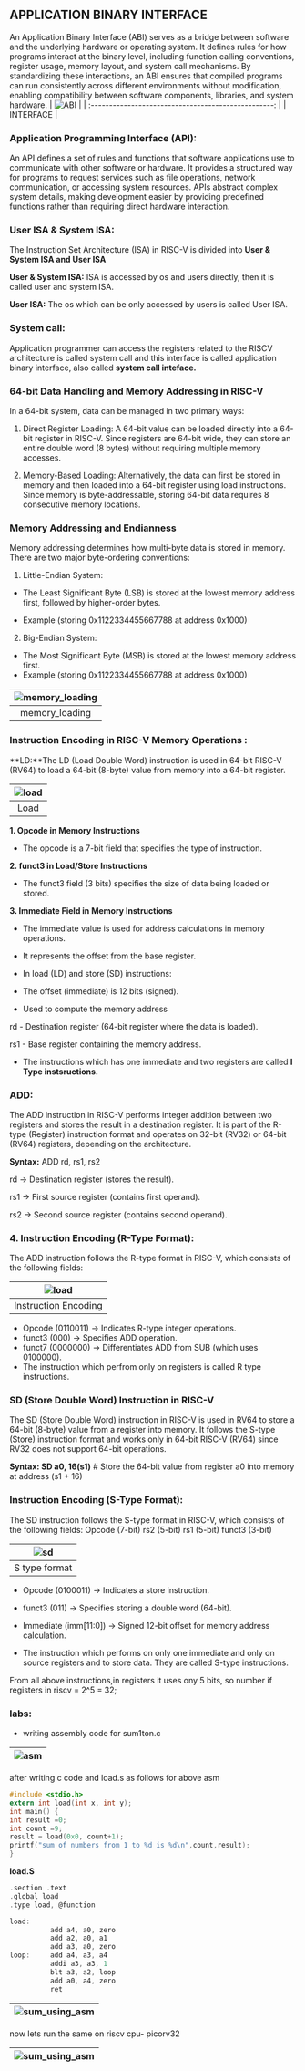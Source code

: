 ## APPLICATION BINARY INTERFACE

An Application Binary Interface (ABI) serves as a bridge between software and the underlying hardware or operating system. It defines rules for how programs interact at the binary level, including function calling conventions, register usage, memory layout, and system call mechanisms. By standardizing these interactions, an ABI ensures that compiled programs can run consistently across different environments without modification, enabling compatibility between software components, libraries, and system hardware. 
| ![ABI](././images/ABI_INTERFACE.png) |
| :--------------------------------------------------: |
|          INTERFACE     |

### Application Programming Interface (API):

An API defines a set of rules and functions that software applications use to communicate with other software or hardware. It provides a structured way for programs to request services such as file operations, network communication, or accessing system resources. APIs abstract complex system details, making development easier by providing predefined functions rather than requiring direct hardware interaction.


### User ISA & System ISA:

The Instruction Set Architecture (ISA) in RISC-V is divided into **User & System ISA and  User ISA**

**User & System ISA:**
ISA  is accessed by os and users directly, then it is called user and system ISA.

**User ISA:**  The os which can be only accessed by users is called User ISA.


### System call:
Application programmer can access the registers related to the RISCV architecture is called system call and this interface is called application binary interface, also called **system call inteface.**


### 64-bit Data Handling and Memory Addressing in RISC-V
In a 64-bit system, data can be managed in two primary ways:

1. Direct Register Loading: A 64-bit value can be loaded directly into a 64-bit register in RISC-V. Since registers are 64-bit wide, they can store an entire double word (8 bytes) without requiring multiple memory accesses.
    
2. Memory-Based Loading: Alternatively, the data can first be stored in memory and then loaded into a 64-bit register using load instructions. Since memory is byte-addressable, storing 64-bit data requires 8 consecutive memory locations.
    
### Memory Addressing and Endianness
Memory addressing determines how multi-byte data is stored in memory. There are two major byte-ordering conventions:
1. Little-Endian System:
-  The Least Significant Byte (LSB) is stored at the lowest memory address first, followed by higher-order bytes.
   
- Example (storing 0x1122334455667788 at address 0x1000)
2. Big-Endian System:
 
- The Most Significant Byte (MSB) is stored at the lowest memory address first. 
- Example (storing 0x1122334455667788 at address 0x1000)

| ![memory_loading](././images/memory_loading.png) |
| :--------------------------------------------------: |
|        memory_loading   |
### Instruction Encoding in RISC-V Memory Operations :

**LD:**The LD (Load Double Word) instruction is used in 64-bit RISC-V (RV64) to load a 64-bit (8-byte) value from memory into a 64-bit register. 


| ![load](././images/load.png) |
| :--------------------------------------------------: |
|       Load   |

**1. Opcode in Memory Instructions**

- The opcode is a 7-bit field that specifies the type of instruction.

**2. funct3 in Load/Store Instructions**
  
- The funct3 field (3 bits) specifies the size of data being loaded or stored.

**3. Immediate Field in Memory Instructions**
  
- The immediate value is used for address calculations in memory operations.
- It represents the offset from the base register.
- In load (LD) and store (SD) instructions:
- The offset (immediate) is 12 bits (signed).
  
- Used to compute the memory address
  
rd - Destination register (64-bit register where the data is loaded). 

rs1 - Base register containing the memory address. 

-  The instructions which has one immediate and two registers are called **I Type instsructions.**

### ADD:
The ADD instruction in RISC-V performs integer addition between two registers and stores the result in a destination register. It is part of the R-type (Register) instruction format and operates on 32-bit (RV32) or 64-bit (RV64) registers, depending on the architecture.

 **Syntax:** ADD rd, rs1, rs2
 
rd → Destination register (stores the result). 

rs1 → First source register (contains first operand).

rs2 → Second source register (contains second operand).

### 4. Instruction Encoding (R-Type Format):

The ADD instruction follows the R-type format in RISC-V, which consists of the following fields:

| ![load](././images/add.jpg) |
| :--------------------------------------------------: |
|    Instruction Encoding      |

- Opcode (0110011) → Indicates R-type integer operations. 
- funct3 (000) → Specifies ADD operation. 
- funct7 (0000000) → Differentiates ADD from SUB (which uses 0100000).
- The instruction which perfrom only on registers is called  R type instructions.

### SD (Store Double Word) Instruction in RISC-V
The SD (Store Double Word) instruction in RISC-V is used in RV64 to store a 64-bit (8-byte) value from a register into memory. It follows the S-type (Store) instruction format and works only in 64-bit RISC-V (RV64) since RV32 does not support 64-bit operations.

**Syntax: SD a0, 16(s1)**   # Store the 64-bit value from register a0 into memory at address (s1 + 16)

 ### Instruction Encoding (S-Type Format):
The SD instruction follows the S-type format in RISC-V, which consists of the following fields:
Opcode (7-bit)
rs2 (5-bit)
rs1 (5-bit)
funct3 (3-bit)

| ![sd](././images/sd.jpg) |
| :--------------------------------------------------: |
|  S type format     |


-  Opcode (0100011) → Indicates a store instruction. 
- funct3 (011) → Specifies storing a double word (64-bit). 
-  Immediate (imm[11:0]) → Signed 12-bit offset for memory address calculation.

- The instruction which performs on only one immediate and only on source registers and to store data. They are called S-type instructions.


From all above instructions,in registers it uses ony 5 bits, so number if registers in riscv = 2^5 = 32;

### labs:
- writing assembly code for sum1ton.c
  
| ![asm](././images/asm.png) |
| :--------------------------------------------------: |



after writing c code and load.s as follows for above asm
```c
#include <stdio.h>
extern int load(int x, int y);
int main() {
int result =0;
int count =9;
result = load(0x0, count+1);
printf("sum of numbers from 1 to %d is %d\n",count,result);
}
```
**load.S**
```c
.section .text
.global load 
.type load, @function

load:
          add a4, a0, zero
          add a2, a0, a1
          add a3, a0, zero
loop:     add a4, a3, a4
          addi a3, a3, 1
          blt a3, a2, loop
          add a0, a4, zero
          ret
```
| ![sum_using_asm](././images/sum_using_asm.png) |
| :--------------------------------------------------: |

now lets run the same on riscv cpu- picorv32 

| ![sum_using_asm](././images/sum_run_on_cpu.png) |
| :--------------------------------------------------: |




